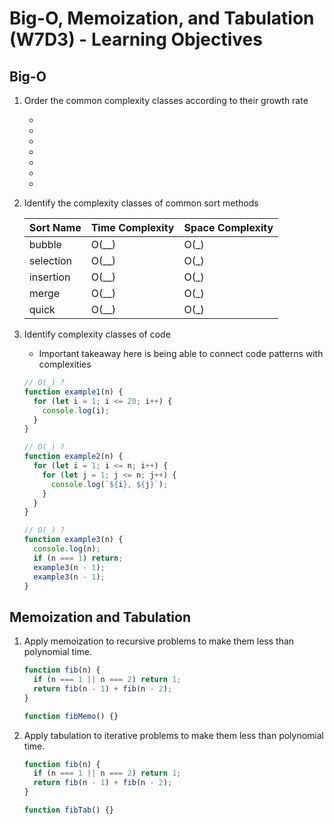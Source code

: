 # Big-O, Memoization, and Tabulation (W7D3) - Learning Objectives

## Big-O

1. Order the common complexity classes according to their growth rate

   -
   -
   -
   -
   -
   -
   -

2. Identify the complexity classes of common sort methods

   | Sort Name | Time Complexity | Space Complexity |
   | :-------- | :-------------- | :--------------- |
   | bubble    | O(\_\_)         | O(\_)            |
   | selection | O(\_\_)         | O(\_)            |
   | insertion | O(\_\_)         | O(\_)            |
   | merge     | O(\_\_)         | O(\_)            |
   | quick     | O(\_\_)         | O(\_)            |

3. Identify complexity classes of code

   - Important takeaway here is being able to connect code patterns with
     complexities

   ```javascript
   // O(_) ?
   function example1(n) {
     for (let i = 1; i <= 20; i++) {
       console.log(i);
     }
   }

   // O(_) ?
   function example2(n) {
     for (let i = 1; i <= n; i++) {
       for (let j = 1; j <= n; j++) {
         console.log(`${i}, ${j}`);
       }
     }
   }

   // O(_) ?
   function example3(n) {
     console.log(n);
     if (n === 1) return;
     example3(n - 1);
     example3(n - 1);
   }
   ```

## Memoization and Tabulation

1. Apply memoization to recursive problems to make them less than polynomial time.

   ```javascript
   function fib(n) {
     if (n === 1 || n === 2) return 1;
     return fib(n - 1) + fib(n - 2);
   }

   function fibMemo() {}
   ```

2. Apply tabulation to iterative problems to make them less than polynomial time.

   ```javascript
   function fib(n) {
     if (n === 1 || n === 2) return 1;
     return fib(n - 1) + fib(n - 2);
   }

   function fibTab() {}
   ```
